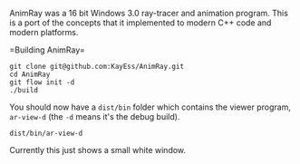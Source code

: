AnimRay was a 16 bit Windows 3.0 ray-tracer and animation program. This is a port of the concepts that it implemented to modern C++ code and modern platforms.

=Building AnimRay=

    git clone git@github.com:KayEss/AnimRay.git
    cd AnimRay
    git flow init -d
    ./build

You should now have a `dist/bin` folder which contains the viewer program, `ar-view-d` (the `-d` means it's the debug build).

    dist/bin/ar-view-d

Currently this just shows a small white window.
